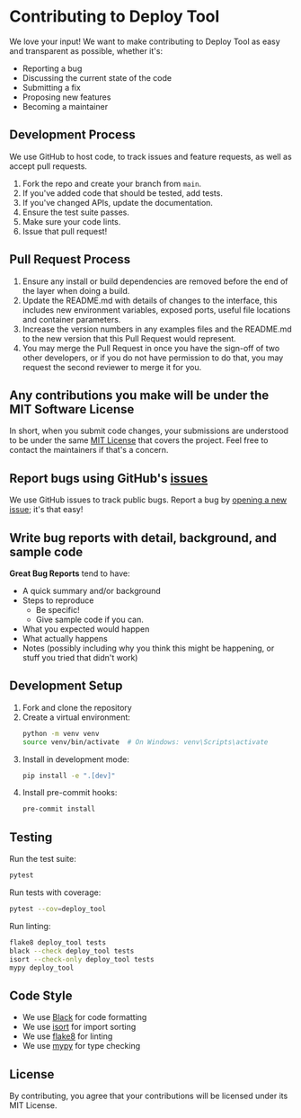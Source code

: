 # Contributing to Deploy Tool

We love your input! We want to make contributing to Deploy Tool as easy and transparent as possible, whether it's:

- Reporting a bug
- Discussing the current state of the code
- Submitting a fix
- Proposing new features
- Becoming a maintainer

## Development Process

We use GitHub to host code, to track issues and feature requests, as well as accept pull requests.

1. Fork the repo and create your branch from `main`.
2. If you've added code that should be tested, add tests.
3. If you've changed APIs, update the documentation.
4. Ensure the test suite passes.
5. Make sure your code lints.
6. Issue that pull request!

## Pull Request Process

1. Ensure any install or build dependencies are removed before the end of the layer when doing a build.
2. Update the README.md with details of changes to the interface, this includes new environment variables, exposed ports, useful file locations and container parameters.
3. Increase the version numbers in any examples files and the README.md to the new version that this Pull Request would represent.
4. You may merge the Pull Request in once you have the sign-off of two other developers, or if you do not have permission to do that, you may request the second reviewer to merge it for you.

## Any contributions you make will be under the MIT Software License

In short, when you submit code changes, your submissions are understood to be under the same [MIT License](LICENSE) that covers the project. Feel free to contact the maintainers if that's a concern.

## Report bugs using GitHub's [issues](https://github.com/vistart/python_deploy_tool/issues)

We use GitHub issues to track public bugs. Report a bug by [opening a new issue](https://github.com/vistart/python_deploy_tool/issues/new); it's that easy!

## Write bug reports with detail, background, and sample code

**Great Bug Reports** tend to have:

- A quick summary and/or background
- Steps to reproduce
  - Be specific!
  - Give sample code if you can.
- What you expected would happen
- What actually happens
- Notes (possibly including why you think this might be happening, or stuff you tried that didn't work)

## Development Setup

1. Fork and clone the repository
2. Create a virtual environment:
   ```bash
   python -m venv venv
   source venv/bin/activate  # On Windows: venv\Scripts\activate
   ```
3. Install in development mode:
   ```bash
   pip install -e ".[dev]"
   ```
4. Install pre-commit hooks:
   ```bash
   pre-commit install
   ```

## Testing

Run the test suite:
```bash
pytest
```

Run tests with coverage:
```bash
pytest --cov=deploy_tool
```

Run linting:
```bash
flake8 deploy_tool tests
black --check deploy_tool tests
isort --check-only deploy_tool tests
mypy deploy_tool
```

## Code Style

- We use [Black](https://github.com/psf/black) for code formatting
- We use [isort](https://github.com/PyCQA/isort) for import sorting
- We use [flake8](https://github.com/PyCQA/flake8) for linting
- We use [mypy](https://github.com/python/mypy) for type checking

## License

By contributing, you agree that your contributions will be licensed under its MIT License.